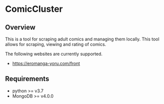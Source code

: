 # ComicCluster

## Overview

This is a tool for scraping adult comics and managing them locally. This tool allows for scraping, viewing and rating of comics.

The following websites are currently supported.

- https://eromanga-yoru.com/front



## Requirements

- python >= v3.7
- MongoDB >= v4.0.0